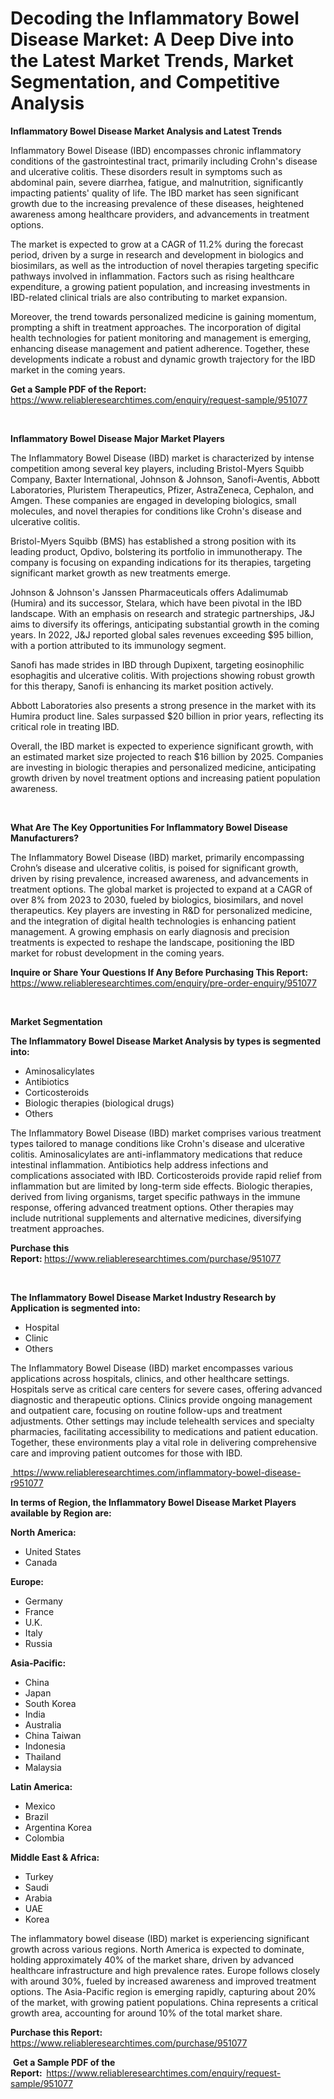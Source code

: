 <p><h1>Decoding the Inflammatory Bowel Disease Market: A Deep Dive into the Latest Market Trends, Market Segmentation, and Competitive Analysis</h1></p><p><strong>Inflammatory Bowel Disease Market Analysis and Latest Trends</strong></p>
<p><p>Inflammatory Bowel Disease (IBD) encompasses chronic inflammatory conditions of the gastrointestinal tract, primarily including Crohn's disease and ulcerative colitis. These disorders result in symptoms such as abdominal pain, severe diarrhea, fatigue, and malnutrition, significantly impacting patients' quality of life. The IBD market has seen significant growth due to the increasing prevalence of these diseases, heightened awareness among healthcare providers, and advancements in treatment options.</p><p>The market is expected to grow at a CAGR of 11.2% during the forecast period, driven by a surge in research and development in biologics and biosimilars, as well as the introduction of novel therapies targeting specific pathways involved in inflammation. Factors such as rising healthcare expenditure, a growing patient population, and increasing investments in IBD-related clinical trials are also contributing to market expansion.</p><p>Moreover, the trend towards personalized medicine is gaining momentum, prompting a shift in treatment approaches. The incorporation of digital health technologies for patient monitoring and management is emerging, enhancing disease management and patient adherence. Together, these developments indicate a robust and dynamic growth trajectory for the IBD market in the coming years.</p></p>
<p><strong>Get a Sample PDF of the Report:&nbsp;</strong> <a href="https://www.reliableresearchtimes.com/enquiry/request-sample/951077?utm_campaign=3027&utm_medium=2&utm_source=Github&utm_content=ia&utm_term=17042025&utm_id=inflammatory-bowel-disease">https://www.reliableresearchtimes.com/enquiry/request-sample/951077</a></p>
<p>&nbsp;</p>
<p><strong>Inflammatory Bowel Disease Major Market Players</strong></p>
<p><p>The Inflammatory Bowel Disease (IBD) market is characterized by intense competition among several key players, including Bristol-Myers Squibb Company, Baxter International, Johnson & Johnson, Sanofi-Aventis, Abbott Laboratories, Pluristem Therapeutics, Pfizer, AstraZeneca, Cephalon, and Amgen. These companies are engaged in developing biologics, small molecules, and novel therapies for conditions like Crohn's disease and ulcerative colitis.</p><p>Bristol-Myers Squibb (BMS) has established a strong position with its leading product, Opdivo, bolstering its portfolio in immunotherapy. The company is focusing on expanding indications for its therapies, targeting significant market growth as new treatments emerge.</p><p>Johnson & Johnson's Janssen Pharmaceuticals offers Adalimumab (Humira) and its successor, Stelara, which have been pivotal in the IBD landscape. With an emphasis on research and strategic partnerships, J&J aims to diversify its offerings, anticipating substantial growth in the coming years. In 2022, J&J reported global sales revenues exceeding $95 billion, with a portion attributed to its immunology segment.</p><p>Sanofi has made strides in IBD through Dupixent, targeting eosinophilic esophagitis and ulcerative colitis. With projections showing robust growth for this therapy, Sanofi is enhancing its market position actively.</p><p>Abbott Laboratories also presents a strong presence in the market with its Humira product line. Sales surpassed $20 billion in prior years, reflecting its critical role in treating IBD.</p><p>Overall, the IBD market is expected to experience significant growth, with an estimated market size projected to reach $16 billion by 2025. Companies are investing in biologic therapies and personalized medicine, anticipating growth driven by novel treatment options and increasing patient population awareness.</p></p>
<p>&nbsp;</p>
<p><strong>What Are The Key Opportunities For Inflammatory Bowel Disease Manufacturers?</strong></p>
<p><p>The Inflammatory Bowel Disease (IBD) market, primarily encompassing Crohn’s disease and ulcerative colitis, is poised for significant growth, driven by rising prevalence, increased awareness, and advancements in treatment options. The global market is projected to expand at a CAGR of over 8% from 2023 to 2030, fueled by biologics, biosimilars, and novel therapeutics. Key players are investing in R&D for personalized medicine, and the integration of digital health technologies is enhancing patient management. A growing emphasis on early diagnosis and precision treatments is expected to reshape the landscape, positioning the IBD market for robust development in the coming years.</p></p>
<p><strong>Inquire or Share Your Questions If Any Before Purchasing This Report:</strong> <a href="https://www.reliableresearchtimes.com/enquiry/pre-order-enquiry/951077?utm_campaign=3027&utm_medium=2&utm_source=Github&utm_content=ia&utm_term=17042025&utm_id=inflammatory-bowel-disease">https://www.reliableresearchtimes.com/enquiry/pre-order-enquiry/951077</a></p>
<p>&nbsp;</p>
<p><strong>Market Segmentation</strong></p>
<p><strong>The Inflammatory Bowel Disease Market Analysis by types is segmented into:</strong></p>
<p><ul><li>Aminosalicylates</li><li>Antibiotics</li><li>Corticosteroids</li><li>Biologic therapies (biological drugs)</li><li>Others</li></ul></p>
<p><p>The Inflammatory Bowel Disease (IBD) market comprises various treatment types tailored to manage conditions like Crohn's disease and ulcerative colitis. Aminosalicylates are anti-inflammatory medications that reduce intestinal inflammation. Antibiotics help address infections and complications associated with IBD. Corticosteroids provide rapid relief from inflammation but are limited by long-term side effects. Biologic therapies, derived from living organisms, target specific pathways in the immune response, offering advanced treatment options. Other therapies may include nutritional supplements and alternative medicines, diversifying treatment approaches.</p></p>
<p><strong>Purchase this Report:&nbsp;</strong><a href="https://www.reliableresearchtimes.com/purchase/951077?utm_campaign=3027&utm_medium=2&utm_source=Github&utm_content=ia&utm_term=17042025&utm_id=inflammatory-bowel-disease">https://www.reliableresearchtimes.com/purchase/951077</a></p>
<p>&nbsp;</p>
<p><strong>The Inflammatory Bowel Disease Market Industry Research by Application is segmented into:</strong></p>
<p><ul><li>Hospital</li><li>Clinic</li><li>Others</li></ul></p>
<p><p>The Inflammatory Bowel Disease (IBD) market encompasses various applications across hospitals, clinics, and other healthcare settings. Hospitals serve as critical care centers for severe cases, offering advanced diagnostic and therapeutic options. Clinics provide ongoing management and outpatient care, focusing on routine follow-ups and treatment adjustments. Other settings may include telehealth services and specialty pharmacies, facilitating accessibility to medications and patient education. Together, these environments play a vital role in delivering comprehensive care and improving patient outcomes for those with IBD.</p></p>
<p><a href="https://www.reliableresearchtimes.com/inflammatory-bowel-disease-r951077?utm_campaign=3027&utm_medium=2&utm_source=Github&utm_content=ia&utm_term=17042025&utm_id=inflammatory-bowel-disease">&nbsp;https://www.reliableresearchtimes.com/inflammatory-bowel-disease-r951077</a></p>
<p><strong>In terms of Region, the Inflammatory Bowel Disease Market Players available by Region are:</strong></p>
<p>
    <p> <strong> North America: </strong>
        <ul>
            <li>United States</li>
            <li>Canada</li>
        </ul>
        </p> 
    <p> <strong> Europe: </strong>
        <ul>
            <li>Germany</li>
            <li>France</li>
            <li>U.K.</li>
            <li>Italy</li>
            <li>Russia</li>
        </ul>
        </p> 
    <p> <strong> Asia-Pacific: </strong>
        <ul>
            <li>China</li>
            <li>Japan</li>
            <li>South Korea</li>
            <li>India</li>
            <li>Australia</li>
            <li>China Taiwan</li>
            <li>Indonesia</li>
            <li>Thailand</li>
            <li>Malaysia</li>
        </ul>
        </p> 
    <p> <strong> Latin America: </strong>
        <ul>
            <li>Mexico</li>
            <li>Brazil</li>
            <li>Argentina Korea</li>
            <li>Colombia</li>
        </ul>
        </p> 
    <p> <strong> Middle East & Africa: </strong>
        <ul>
            <li>Turkey</li>
            <li>Saudi</li>
            <li>Arabia</li>
            <li>UAE</li>
            <li>Korea</li>
        </ul>
    </p>
    </p>
<p><p>The inflammatory bowel disease (IBD) market is experiencing significant growth across various regions. North America is expected to dominate, holding approximately 40% of the market share, driven by advanced healthcare infrastructure and high prevalence rates. Europe follows closely with around 30%, fueled by increased awareness and improved treatment options. The Asia-Pacific region is emerging rapidly, capturing about 20% of the market, with growing patient populations. China represents a critical growth area, accounting for around 10% of the total market share.</p></p>
<p><strong>Purchase this Report: </strong><a href="https://www.reliableresearchtimes.com/purchase/951077?utm_campaign=3027&utm_medium=2&utm_source=Github&utm_content=ia&utm_term=17042025&utm_id=inflammatory-bowel-disease">https://www.reliableresearchtimes.com/purchase/951077</a></p>
<p>&nbsp;<strong>Get a Sample PDF of the Report:&nbsp;&nbsp;</strong><a href="https://www.reliableresearchtimes.com/enquiry/request-sample/951077?utm_campaign=3027&utm_medium=2&utm_source=Github&utm_content=ia&utm_term=17042025&utm_id=inflammatory-bowel-disease">https://www.reliableresearchtimes.com/enquiry/request-sample/951077</a></p>
<p><strong></strong></p>
<p><p></p><p></p><p></p></p>